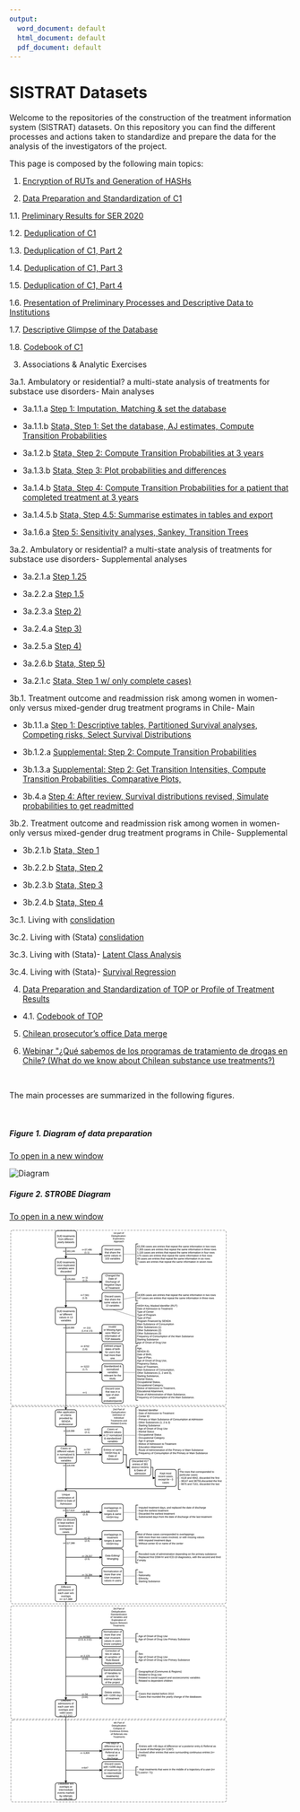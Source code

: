 ```yaml
---
output:
  word_document: default
  html_document: default
  pdf_document: default
---
```

# SISTRAT Datasets

Welcome to the repositories of the construction of the treatment information system (SISTRAT) datasets. On this repository you can find the different processes and actions taken to standardize and prepare the data for the analysis of the investigators of the project.

This page is composed by the following main topics:

1. [Encryption of RUTs and Generation of HASHs](Encript.html)

2. [Data Preparation and Standardization of C1](Data_prep_C1) 

  1.1. [Preliminary Results for SER 2020](SER_Stata.html)
  
  1.2. [Deduplication of C1](Duplicates)
  
  1.3. [Deduplication of C1, Part 2](Duplicates2)
  
  1.4. [Deduplication of C1, Part 3](Duplicates3)
  
  1.5. [Deduplication of C1, Part 4](Duplicates4)
  
  1.6. [Presentation of Preliminary Processes and Descriptive Data to Institutions](Presentación2)
  
  1.7. [Descriptive Glimpse of the Database](Desc)
  
  1.8. [Codebook of C1](codebook)

3. Associations & Analytic Exercises

  3a.1. Ambulatory or residential? a multi-state analysis of treatments for substace use disorders- Main analyses

  * 3a.1.1.a [Step 1: Imputation, Matching & set the database](Matching_Process1_APR_22)
  
  * 3a.1.1.b [Stata, Step 1: Set the database, AJ estimates, Compute Transition Probabilities](Matching_Process1_stata_APR_22)

  * 3a.1.2.b [Stata, Step 2: Compute Transition Probabilities at 3 years](Matching_Process2_stata_APR_22)

  * 3a.1.3.b [Stata, Step 3: Plot probabilities and differences](Matching_Process3_stata_APR_22)

  * 3a.1.4.b [Stata, Step 4: Compute Transition Probabilities for a patient that completed treatment at 3 years](Matching_Process4_stata_APR_22)

  * 3a.1.4.5.b [Stata, Step 4.5: Summarise estimates in tables and export](Matching_Process4_5_stata_APR_22)
  
  * 3a.1.6.a [Step 5: Sensitivity analyses, Sankey, Transition Trees](Matching_Process5_APR_22) 
  
  3a.2. Ambulatory or residential? a multi-state analysis of treatments for substace use disorders- Supplemental analyses
  
  * 3a.2.1.a [Step 1.25](Matching_Process1_25_APR_22)
      
  * 3a.2.2.a [Step 1.5](Matching_Process15_APR_22)

  * 3a.2.3.a [Step 2)](Matching_Process2_APR_22)

  * 3a.2.4.a [Step 3)](Matching_Process3_APR_22)

  * 3a.2.5.a [Step 4)](Matching_Process4_APR_22)

  * 3a.2.6.b [Stata, Step 5)](Matching_Process5_stata_APR_22)

  * 3a.2.1.c [Stata, Step 1 w/ only complete cases)](Matching_Process1_stata_APR_22_cc)

  3b.1. Treatment outcome and readmission risk among women in women-only versus mixed-gender drug treatment programs in Chile- Main

  * 3b.1.1.a [Step 1: Descriptive tables, Partitioned Survival analyses, Competing risks, Select Survival Distributions](Proyecto_carla3)

  * 3b.1.2.a [Supplemental: Step 2: Compute Transition Probabilities](Proyecto_carla32)

  * 3b.1.3.a [Supplemental: Step 2: Get Transition Intensities, Compute Transition Probabilities, Comparative Plots, ](Proyecto_carla33)

  * 3b.4.a [Step 4: After review, Survival distributions revised, Simulate probabilities to get readmitted](Proyecto_carla34)

  3b.2. Treatment outcome and readmission risk among women in women-only versus mixed-gender drug treatment programs in Chile- Supplemental

  * 3b.2.1.b [Stata, Step 1](Proyecto_carla1_stata_JUN_21)
  
  * 3b.2.2.b [Stata, Step 2](Proyecto_carla2_stata_JUN_21)
  
  * 3b.2.3.b [Stata, Step 3](Proyecto_carla3_stata_JUN_21)
  
  * 3b.2.4.b [Stata, Step 4](Proyecto_carla4_stata_JUN_21)
  
  3c.1. Living with [conslidation](analisis_joel2)
  
  3c.2. Living with (Stata) [conslidation](analisis_joel_oct_2021_stata1)
  
  3c.3. Living with (Stata)- [Latent Class Analysis](analisis_joel_oct_2021_stata2)
  
  3c.4. Living with (Stata)- [Survival Regression](analisis_joel_oct_2021_stata3)
  
4. [Data Preparation and Standardization of TOP or Profile of Treatment Results](Data_prep_TOP)

  * 4.1. [Codebook of TOP](codebook_TOP)

5. [Chilean prosecutor’s office Data merge](Fiscalia_merge)

6. [Webinar "¿Qué sabemos de los programas de tratamiento de drogas en Chile? (What do we know about Chilean substance use treatments?)](https://youtu.be/xuROIbzEw5I)

<br>

The main processes are summarized in the following figures.

<br>

##### Figure 1. Diagram of data preparation
<a href="https://fondecytacc.github.io/SUD_health_Chile.github.io/Figures/RUT_Administraci%C3%B3n.svg" target="_blank">To open in a new window</a>

![Diagram](Figures/RUT_Administración.svg) 

##### Figure 2. STROBE Diagram
<a href="https://fondecytacc.github.io/SUD_health_Chile.github.io/Figures/Diagram_STROBE.svg" target="_blank">To open in a new window</a>

![STROBE](Figures/Diagram_STROBE.svg)